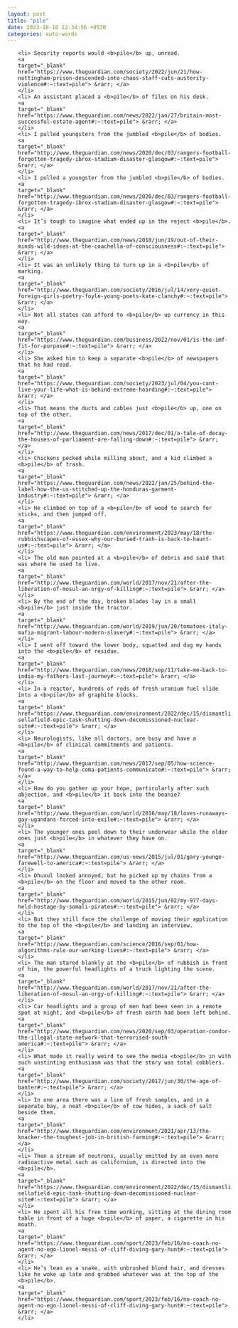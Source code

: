 ```yaml
---
layout: post
title: "pile"
date: 2023-10-10 12:34:56 +0530
categories: auto-words
---
```

<ol>

    <li> Security reports would <b>pile</b> up, unread.
    <a 
    target="_blank" 
    href="https://www.theguardian.com/society/2022/jun/21/how-nottingham-prison-descended-into-chaos-staff-cuts-austerity-violence#:~:text=pile"> &rarr; </a>
    </li>
    <li> An assistant placed a <b>pile</b> of files on his desk.
    <a 
    target="_blank" 
    href="https://www.theguardian.com/news/2022/jan/27/britain-most-successful-estate-agent#:~:text=pile"> &rarr; </a>
    </li>
    <li> I pulled youngsters from the jumbled <b>pile</b> of bodies.
    <a 
    target="_blank" 
    href="http://www.theguardian.com/news/2020/dec/03/rangers-football-forgotten-tragedy-ibrox-stadium-disaster-glasgow#:~:text=pile"> &rarr; </a>
    </li>
    <li> I pulled a youngster from the jumbled <b>pile</b> of bodies.
    <a 
    target="_blank" 
    href="http://www.theguardian.com/news/2020/dec/03/rangers-football-forgotten-tragedy-ibrox-stadium-disaster-glasgow#:~:text=pile"> &rarr; </a>
    </li>
    <li> It’s tough to imagine what ended up in the reject <b>pile</b>.
    <a 
    target="_blank" 
    href="http://www.theguardian.com/news/2018/jun/19/out-of-their-minds-wild-ideas-at-the-coachella-of-consciousness#:~:text=pile"> &rarr; </a>
    </li>
    <li> It was an unlikely thing to turn up in a <b>pile</b> of marking.
    <a 
    target="_blank" 
    href="http://www.theguardian.com/society/2016/jul/14/very-quiet-foreign-girls-poetry-foyle-young-poets-kate-clanchy#:~:text=pile"> &rarr; </a>
    </li>
    <li> Not all states can afford to <b>pile</b> up currency in this way.
    <a 
    target="_blank" 
    href="https://www.theguardian.com/business/2022/nov/01/is-the-imf-fit-for-purpose#:~:text=pile"> &rarr; </a>
    </li>
    <li> She asked him to keep a separate <b>pile</b> of newspapers that he had read.
    <a 
    target="_blank" 
    href="https://www.theguardian.com/society/2023/jul/04/you-cant-live-your-life-what-is-behind-extreme-hoarding#:~:text=pile"> &rarr; </a>
    </li>
    <li> That means the ducts and cables just <b>pile</b> up, one on top of the other.
    <a 
    target="_blank" 
    href="http://www.theguardian.com/news/2017/dec/01/a-tale-of-decay-the-houses-of-parliament-are-falling-down#:~:text=pile"> &rarr; </a>
    </li>
    <li> Chickens pecked while milling about, and a kid climbed a <b>pile</b> of trash.
    <a 
    target="_blank" 
    href="https://www.theguardian.com/news/2022/jan/25/behind-the-label-how-the-us-stitched-up-the-honduras-garment-industry#:~:text=pile"> &rarr; </a>
    </li>
    <li> He climbed on top of a <b>pile</b> of wood to search for sticks, and then jumped off.
    <a 
    target="_blank" 
    href="https://www.theguardian.com/environment/2023/may/18/the-rubbishscapes-of-essex-why-our-buried-trash-is-back-to-haunt-us#:~:text=pile"> &rarr; </a>
    </li>
    <li> The old man pointed at a <b>pile</b> of debris and said that was where he used to live.
    <a 
    target="_blank" 
    href="http://www.theguardian.com/world/2017/nov/21/after-the-liberation-of-mosul-an-orgy-of-killing#:~:text=pile"> &rarr; </a>
    </li>
    <li> By the end of the day, broken blades lay in a small <b>pile</b> just inside the tractor.
    <a 
    target="_blank" 
    href="http://www.theguardian.com/world/2019/jun/20/tomatoes-italy-mafia-migrant-labour-modern-slavery#:~:text=pile"> &rarr; </a>
    </li>
    <li> I went off toward the lower body, squatted and dug my hands into the <b>pile</b> of residue.
    <a 
    target="_blank" 
    href="http://www.theguardian.com/news/2018/sep/11/take-me-back-to-india-my-fathers-last-journey#:~:text=pile"> &rarr; </a>
    </li>
    <li> In a reactor, hundreds of rods of fresh uranium fuel slide into a <b>pile</b> of graphite blocks.
    <a 
    target="_blank" 
    href="https://www.theguardian.com/environment/2022/dec/15/dismantling-sellafield-epic-task-shutting-down-decomissioned-nuclear-site#:~:text=pile"> &rarr; </a>
    </li>
    <li> Neurologists, like all doctors, are busy and have a <b>pile</b> of clinical commitments and patients.
    <a 
    target="_blank" 
    href="http://www.theguardian.com/news/2017/sep/05/how-science-found-a-way-to-help-coma-patients-communicate#:~:text=pile"> &rarr; </a>
    </li>
    <li> How do you gather up your hope, particularly after such abjection, and <b>pile</b> it back into the beanie?
    <a 
    target="_blank" 
    href="http://www.theguardian.com/world/2016/may/18/loves-runaways-gay-ugandans-forced-into-exile#:~:text=pile"> &rarr; </a>
    </li>
    <li> The younger ones peel down to their underwear while the older ones just <b>pile</b> in whatever they have on.
    <a 
    target="_blank" 
    href="http://www.theguardian.com/us-news/2015/jul/01/gary-younge-farewell-to-america#:~:text=pile"> &rarr; </a>
    </li>
    <li> Dhuxul looked annoyed, but he picked up my chains from a <b>pile</b> on the floor and moved to the other room.
    <a 
    target="_blank" 
    href="http://www.theguardian.com/world/2015/jun/02/my-977-days-held-hostage-by-somali-pirates#:~:text=pile"> &rarr; </a>
    </li>
    <li> But they still face the challenge of moving their application to the top of the <b>pile</b> and landing an interview.
    <a 
    target="_blank" 
    href="http://www.theguardian.com/science/2016/sep/01/how-algorithms-rule-our-working-lives#:~:text=pile"> &rarr; </a>
    </li>
    <li> The man stared blankly at the <b>pile</b> of rubbish in front of him, the powerful headlights of a truck lighting the scene.
    <a 
    target="_blank" 
    href="http://www.theguardian.com/world/2017/nov/21/after-the-liberation-of-mosul-an-orgy-of-killing#:~:text=pile"> &rarr; </a>
    </li>
    <li> Car headlights and a group of men had been seen in a remote spot at night, and <b>pile</b> of fresh earth had been left behind.
    <a 
    target="_blank" 
    href="http://www.theguardian.com/news/2020/sep/03/operation-condor-the-illegal-state-network-that-terrorised-south-america#:~:text=pile"> &rarr; </a>
    </li>
    <li> What made it really weird to see the media <b>pile</b> in with such unstinting enthusiasm was that the story was total cobblers.
    <a 
    target="_blank" 
    href="http://www.theguardian.com/society/2017/jun/30/the-age-of-banter#:~:text=pile"> &rarr; </a>
    </li>
    <li> In one area there was a line of fresh samples, and in a separate bay, a neat <b>pile</b> of cow hides, a sack of salt beside them.
    <a 
    target="_blank" 
    href="http://www.theguardian.com/environment/2021/apr/13/the-knacker-the-toughest-job-in-british-farming#:~:text=pile"> &rarr; </a>
    </li>
    <li> Then a stream of neutrons, usually emitted by an even more radioactive metal such as californium, is directed into the <b>pile</b>.
    <a 
    target="_blank" 
    href="https://www.theguardian.com/environment/2022/dec/15/dismantling-sellafield-epic-task-shutting-down-decomissioned-nuclear-site#:~:text=pile"> &rarr; </a>
    </li>
    <li> He spent all his free time working, sitting at the dining room table in front of a huge <b>pile</b> of paper, a cigarette in his mouth.
    <a 
    target="_blank" 
    href="https://www.theguardian.com/sport/2023/feb/16/no-coach-no-agent-no-ego-lionel-messi-of-cliff-diving-gary-hunt#:~:text=pile"> &rarr; </a>
    </li>
    <li> He’s lean as a snake, with unbrushed blond hair, and dresses like he woke up late and grabbed whatever was at the top of the <b>pile</b>.
    <a 
    target="_blank" 
    href="https://www.theguardian.com/sport/2023/feb/16/no-coach-no-agent-no-ego-lionel-messi-of-cliff-diving-gary-hunt#:~:text=pile"> &rarr; </a>
    </li>